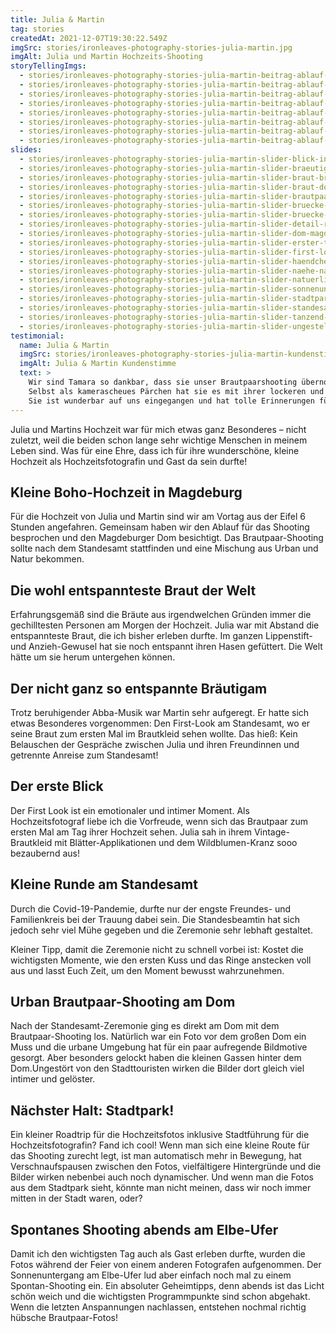 ```yaml
---
title: Julia & Martin
tag: stories
createdAt: 2021-12-07T19:30:22.549Z
imgSrc: stories/ironleaves-photography-stories-julia-martin.jpg
imgAlt: Julia und Martin Hochzeits-Shooting
storyTellingImgs:
  - stories/ironleaves-photography-stories-julia-martin-beitrag-ablauf-dom-magdeburg.jpg
  - stories/ironleaves-photography-stories-julia-martin-beitrag-ablauf-getting-ready-braut.jpg
  - stories/ironleaves-photography-stories-julia-martin-beitrag-ablauf-braeutigam-getting-ready.jpg
  - stories/ironleaves-photography-stories-julia-martin-beitrag-ablauf-first-look.jpg
  - stories/ironleaves-photography-stories-julia-martin-beitrag-ablauf-standesamt.jpg
  - stories/ironleaves-photography-stories-julia-martin-beitrag-ablauf-dom-urban-brautpaarshooting.jpg
  - stories/ironleaves-photography-stories-julia-martin-beitrag-ablauf-stadtpark-brautpaarshooting.jpg
  - stories/ironleaves-photography-stories-julia-martin-beitrag-ablauf-sonnenuntergang-brautpaarshooting.jpg
slides:
  - stories/ironleaves-photography-stories-julia-martin-slider-blick-in-die-augen.jpg
  - stories/ironleaves-photography-stories-julia-martin-slider-braeutigam-blauer-anzug.jpg
  - stories/ironleaves-photography-stories-julia-martin-slider-braut-brautkleid-boho.jpg
  - stories/ironleaves-photography-stories-julia-martin-slider-braut-dom-magdeburg.jpg
  - stories/ironleaves-photography-stories-julia-martin-slider-brautpaar-laufend.jpg
  - stories/ironleaves-photography-stories-julia-martin-slider-bruecke-stadt.jpg
  - stories/ironleaves-photography-stories-julia-martin-slider-bruecke-urban.jpg
  - stories/ironleaves-photography-stories-julia-martin-slider-detail-ringe.jpg
  - stories/ironleaves-photography-stories-julia-martin-slider-dom-magdeburg.jpg
  - stories/ironleaves-photography-stories-julia-martin-slider-erster-tanz-abends.jpg
  - stories/ironleaves-photography-stories-julia-martin-slider-first-look.jpg
  - stories/ironleaves-photography-stories-julia-martin-slider-haendchen-halten.jpg
  - stories/ironleaves-photography-stories-julia-martin-slider-naehe-natuerlichkeit.jpg
  - stories/ironleaves-photography-stories-julia-martin-slider-natuerliche-braut-boho.jpg
  - stories/ironleaves-photography-stories-julia-martin-slider-sonnenuntergang-shooting.jpg
  - stories/ironleaves-photography-stories-julia-martin-slider-stadtpark.jpg
  - stories/ironleaves-photography-stories-julia-martin-slider-standesamt-magdeburg.jpg
  - stories/ironleaves-photography-stories-julia-martin-slider-tanzend-in-der-stadt.jpg
  - stories/ironleaves-photography-stories-julia-martin-slider-ungestellt-ehrlich.jpg
testimonial:
  name: Julia & Martin
  imgSrc: stories/ironleaves-photography-stories-julia-martin-kundenstimme.jpg
  imgAlt: Julia & Martin Kundenstimme
  text: >
    Wir sind Tamara so dankbar, dass sie unser Brautpaarshooting übernommen hat.
    Selbst als kamerascheues Pärchen hat sie es mit ihrer lockeren und liebevollen Art geschafft, dass wir uns die gesamte Zeit über wohlgefühlt haben.
    Sie ist wunderbar auf uns eingegangen und hat tolle Erinnerungen für uns geschaffen. Vielen Dank!
---
```

Julia und Martins Hochzeit war für mich etwas ganz Besonderes – nicht zuletzt, weil die beiden schon lange sehr wichtige Menschen in meinem Leben sind. Was für eine Ehre, dass ich für ihre wunderschöne, kleine Hochzeit als Hochzeitsfotografin und Gast da sein durfte!

## Kleine Boho-Hochzeit in Magdeburg

Für die Hochzeit von Julia und Martin sind wir am Vortag aus der Eifel 6 Stunden angefahren. Gemeinsam haben wir den Ablauf für das Shooting besprochen und den Magdeburger Dom besichtigt. Das Brautpaar-Shooting sollte nach dem Standesamt stattfinden und eine Mischung aus Urban und Natur bekommen.

## Die wohl entspannteste Braut der Welt

Erfahrungsgemäß sind die Bräute aus irgendwelchen Gründen immer die gechilltesten Personen am Morgen der Hochzeit. Julia war mit Abstand die entspannteste Braut, die ich bisher erleben durfte. Im ganzen Lippenstift- und Anzieh-Gewusel hat sie noch entspannt ihren Hasen gefüttert. Die Welt hätte um sie herum untergehen können.

## Der nicht ganz so entspannte Bräutigam

Trotz beruhigender Abba-Musik war Martin sehr aufgeregt. Er hatte sich etwas Besonderes vorgenommen: Den First-Look am Standesamt, wo er seine Braut zum ersten Mal im Brautkleid sehen wollte. Das hieß: Kein Belauschen der Gespräche zwischen Julia und ihren Freundinnen und getrennte Anreise zum Standesamt!

## Der erste Blick

Der First Look ist ein emotionaler und intimer Moment. Als Hochzeitsfotograf liebe ich die Vorfreude, wenn sich das Brautpaar zum ersten Mal am Tag ihrer Hochzeit sehen. Julia sah in ihrem Vintage-Brautkleid mit Blätter-Applikationen und dem Wildblumen-Kranz sooo bezaubernd aus! 

## Kleine Runde am Standesamt

Durch die Covid-19-Pandemie, durfte nur der engste Freundes- und Familienkreis bei der Trauung dabei sein. Die Standesbeamtin hat sich jedoch sehr viel Mühe gegeben und die Zeremonie sehr lebhaft gestaltet. 

Kleiner Tipp, damit die Zeremonie nicht zu schnell vorbei ist: Kostet die wichtigsten Momente, wie den ersten Kuss und das Ringe anstecken voll aus und lasst Euch Zeit, um den Moment bewusst wahrzunehmen.

## Urban Brautpaar-Shooting am Dom

Nach der Standesamt-Zeremonie ging es direkt am Dom mit dem Brautpaar-Shooting los. Natürlich war ein Foto vor dem großen Dom ein Muss und die urbane Umgebung hat für ein paar aufregende Bildmotive gesorgt. Aber besonders gelockt haben die kleinen Gassen hinter dem Dom.Ungestört von den Stadttouristen wirken die Bilder dort gleich viel intimer und gelöster.

## Nächster Halt: Stadtpark!

Ein kleiner Roadtrip für die Hochzeitsfotos inklusive Stadtführung für die Hochzeitsfotografin? Fand ich cool! Wenn man sich eine kleine Route für das Shooting zurecht legt, ist man automatisch mehr in Bewegung, hat Verschnaufspausen zwischen den Fotos, vielfältigere Hintergründe und die Bilder wirken nebenbei auch noch dynamischer. Und wenn man die Fotos aus dem Stadtpark sieht, könnte man nicht meinen, dass wir noch immer mitten in der Stadt waren, oder? 

## Spontanes Shooting abends am Elbe-Ufer

Damit ich den wichtigsten Tag auch als Gast erleben durfte, wurden die Fotos während der Feier von einem anderen Fotografen aufgenommen. Der Sonnenuntergang am Elbe-Ufer lud aber einfach noch mal zu einem Spontan-Shooting ein. Ein absoluter Geheimtipps, denn abends ist das Licht schön weich und die wichtigsten Programmpunkte sind schon abgehakt. Wenn die letzten Anspannungen nachlassen, entstehen nochmal richtig hübsche Brautpaar-Fotos!
